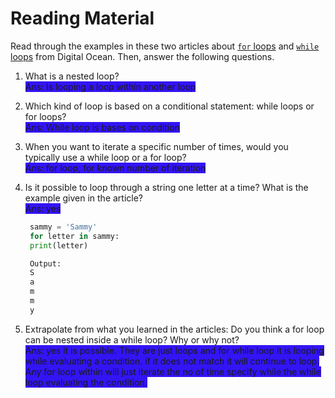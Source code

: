 # Reading Material

Read through the examples in these two articles about [`for` loops](https://www.digitalocean.com/community/tutorials/how-to-construct-for-loops-in-python-3) and [`while` loops](https://www.digitalocean.com/community/tutorials/how-to-construct-while-loops-in-python-3) from Digital Ocean. Then, answer the following questions.

1. What is a nested loop? <br>
   <span style="background-color: #3314F6">Ans: Is looping a loop within another loop</span>

2. Which kind of loop is based on a conditional statement: while loops or for loops?<br>
   <span style="background-color: #3314F6">Ans: While loop is bases on condition</span>

3. When you want to iterate a specific number of times, would you typically use a while loop or a for loop?<br>
   <span style="background-color: #3314F6">Ans: for loop, for known number of iteration</span>

4. Is it possible to loop through a string one letter at a time? What is the example given in the article?<br>
   <span style="background-color: #3314F6">Ans: yes</span>

   ```python
    sammy = 'Sammy'
    for letter in sammy:
    print(letter)

    Output:
    S
    a
    m
    m
    y
   ```

5. Extrapolate from what you learned in the articles: Do you think a for loop can be nested inside a while loop? Why or why not?<br>
   <span style="background-color: #3314F6">Ans: yes it is possible. They are just loops and for while loop it is looping while evaluating a condition. if it does not match it will continue to loop. Any for loop within will just iterate the no of time specify while the while loop evaluating the condition.</span>
